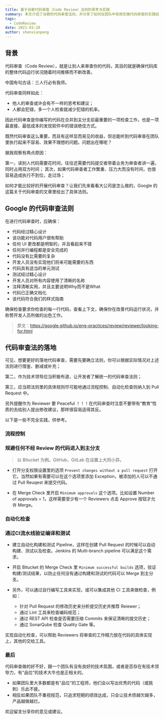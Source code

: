 ```yaml
---
title: 基于谷歌代码审查（Code Review）法则的思考与实践
summary: 本文介绍了谷歌的代码审查法则，并分享了如何在团队中有效实施代码审查的实践经验，包括流程控制和自动化检查等方面。
tags:
  - CodeReview
date: 2021-03-20
author: shenxianpeng
---
```


## 背景

代码审查（Code Review），就是让别人来审查你的代码，其目的就是确保代码库的整体代码运行状况随着时间推移而不断改善。


中国有句古话：三人行必有我师。

代码审查同样如此：

* 他人的审查或许会有不一样的思考和建议；
* 人都会犯错，多一个人检查就减少犯错的机率。

因此代码审查是你编写的代码在合并到主分支前最重要的一项检查工作，也是一项最直接、最低成本的发现软件中的错误绝佳方式。

既然代码审查这么重要，而且有这样显而易见的收益，但总能听到代码审查在团队里执行起来不容易、效果不理想的问题。问题出在哪呢？

据我观察有两点原因：

第一，读别人代码需要花时间，往往还需要代码提交者带着业务为审查者讲一遍，同时占用双方时间；
其次，如果代码审查者工作繁重、压力大而没有时间，也很容易造成执行不到位，走过场；

如何才能比较好的开展代码审查？让我们先来看看大公司是怎么做的，Google 的这篇关于代码审查的文章里给出了具体法则。

## Google 的代码审查法则

在进行代码审查时，应确保：

* 代码经过精心设计
* 该功能对代码用户很有帮助
* 任何 UI 更改都是明智的，并且看起来不错
* 任何并行编程都是安全完成的
* 代码没有比需要的复杂
* 开发人员没有实现他们将来可能需要的东西
* 代码具有适当的单元测试
* 测试经过精心设计
* 开发人员对所有内容使用了清晰的名称
* 注释清晰实用，并且主要说明Why而不是What
* 代码已正确文档化
* 该代码符合我们的样式指南

确保检查要求你检查的每一行代码，查看上下文，确保你在改善代码运行状况，并称赞开发人员所做的出色工作。

> 原文：https://google.github.io/eng-practices/review/reviewer/looking-for.html

## 代码审查法的落地

可见，想要更好的落地代码审查，需要先要确立法则，你可以根据实际情况对上述法则进行借鉴、删减或补充；

第二，作为技术领导应当积极布道，让开发者了解统一的代码审查法则；

第三，应当把法则里的具体规则尽可能地通过流程控制、自动化检查则纳入到 Pull Request 中。

另外提醒作为 Reviewer 要 Peaceful ！！！在代码审查时注意不要带有“教育”性质的去给别人提出修改建议，那样很容易适得其反。

以下是一些不完全实践，供参考。

### 流程控制

### 规避任何不经 Review 的代码进入到主分支

> 以 Bitucket 为例。GitHub，GitLab 在设置上大同小异。

* 打开分支权限设置里的选项 `Prevent changes without a pull request` 打开它。当然如果有需要可以在这个选项里添加 Exception，被添加的人可以不通过 Pull Reuqest 来提交代码。

* 在 Merge Check 里开启 `Minimum approvals` 这个选项。比如设置 Number of approvals = 1，这样需要至少有一个 Reviewers 点击 Approve 按钮才允许 Merge。

### 自动化检查

### 通过CI流水线验证编译和测试

* 建立自动化构建和测试 Pipeline，这样在创建 Pull Request 的时候可以自动构建、测试以及检查。Jenkins 的 Multi-branch pipeline 可以满足这个需求。

* 开启 Bitucket 的 Merge Check 里 `Minimum successful builds` 选项，验证构建/测试结果，以防止任何没有通过构建和测试的代码可以 Merge 到主分支。

* 另外，可以通过自行编写工具来实现，或可以集成其他 CI 工具来做检查，例如：

  * 针对 Pull Request 的修改历史来分析提交历史并推荐 Reiewer；
  * 通过 Lint 工具来检查编码规范；
  * 通过 REST API 检查是否需要压缩 Commits 来保证清晰的提交历史；
  * 通过 SonarQube 检查 Quality Gate 等。

实现自动化检查，可以帮助 Reviewers 将审查的工作精力放在代码的具体实现上，其他的交给工具。

### 最后

代码审查做的好不好，跟一个团队有没有良好的技术氛围，或者是否存在有技术领导力，有“品位”的技术大牛也是正相关的。

* 如果团队里大多数都是有“品位”的工程师，他们会以写出优秀的代码（或挑刺）乐此不疲。
* 相反如果团队不重视规范，只追求短期的绩效达成，只会让技术债越欠越多，产品越做越烂。

欢迎留言分享你的意见或建议。
